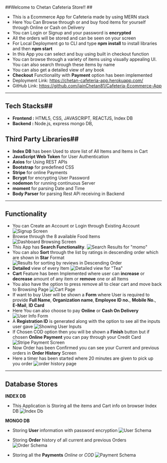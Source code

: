 ##Welcome to Chetan Cafeteria Store!! ##

-   This is a Ecommerce App for Cafeteria made by using MERN stack
-   Here You Can Browse through or and buy food items for yourself through Online or Cash on Delivery
-   You can Login or Signup and your password is **encrypted**
-   All the orders will be stored and can be seen on your screen
-   For Local Deployment go to CLI and type **npm install** to install libraries and then **npm start**
-   In this App you can select and buy using built in checkout function
-   You can browse through a variety of items using visually appealing UI. You can also search through these items by name
-   You can also get a detailed view of any book
-   **Checkout** Functionality with **Payment** option has been implemented
-   Deployment Link: https://chetan-cafeteria-app.herokuapp.com/
-   GitHub Link: https://github.com/jainChetan81/Cafeteria-Ecommerce-App

---

## Tech Stacks##

-   **Frontend :** HTML5, CSS, JAVASCRIPT, REACTJS, Index DB
-   **Backend :** Node.js, express mongo DB,

## Third Party Libraries##

-   **Index DB** has been Used to store list of All Items and Items in Cart
-   **JavaScript Web Token** for User Authentication
-   **Axios** for Using REST APIs
-   **Bootstrap** for predefined CSS
-   **Stripe** for online Payments
-   **Bcrypt** for encrypting User Password
-   **nodemon** for running continuous Server
-   **moment** for parsing Date and Time
-   **Body Parser** for parsing Rest APi receiving in Backend

---

## Functionality

-   You can Create an Account or Login through Existing Account
    ![Signup Screen][1]
-   Browse through the 8 available Food Items
    ![Dashboard Browsing Screen][2]
-   This App has **Search Functionality**.
    ![Search Results for "momo"][3]
-   You can also **Sort** through the list by ratings in descending order which are shown in **Star** Format
    ![Results for sorting by reviews in Descending Order][4]
-   **Detailed** view of every Item
    ![Detailed view for "Tea"][5]
-   **Cart** Feature has been Implemented where user can **increase** or **decrease** amount of any item or **remove** one or all Items
-   You also have the option to press remove all to clear cart and move back to Browsing Page
    ![Cart Page][6]
-   If want to buy User will be shown a **Form** where User is required to provide **Full Name**, **Organization name**, **Employee ID no.**, **Mobile No.**, **E-Mail**, **ID Card**
-   Here You can also choose to pay **Online** or **Cash On Delivery**
    ![User Info Form][7]
-   A **Registration ID** is generated along with the option to see all the inputs user gave
    ![Showing  User Inputs][8]
-   If Chosen COD option then you will be shown a **Finish** button but if chosen **Online Payment** you can pay through your Credit Card
    ![Stripe Payment Screen][9]
-   Now Order has been Confirmed you can see your Current and previous orders in **Order History** Screen
-   Here a timer has been started where 20 minutes are given to pick up you order
    ![order history page][10]

---

## Database Stores

**INDEX DB**

-   This Application is Storing all the items and Cart info on browser Index DB
    ![Index Db][11]

**MONGO DB**

-   Storing **User** information with password encryption
    ![User Schema][12]

-   Storing **Order** history of all current and previous Orders
    ![Order Schema][13]

-   Storing all the **Payments** _Online_ or _COD_
    ![Payment Schema][14]

[1]: https://he-s3.s3.amazonaws.com/media/uploads/1d8d887.png
[2]: https://he-s3.s3.amazonaws.com/media/uploads/58c66c8.png
[3]: https://he-s3.s3.amazonaws.com/media/uploads/6b1602a.png
[4]: https://he-s3.s3.amazonaws.com/media/uploads/8947fc7.png
[5]: https://he-s3.s3.amazonaws.com/media/uploads/a8f9e08.png
[6]: https://he-s3.s3.amazonaws.com/media/uploads/5082ac2.png
[7]: https://he-s3.s3.amazonaws.com/media/uploads/a99c2d2.png
[8]: https://he-s3.s3.amazonaws.com/media/uploads/183da4d.png
[9]: https://he-s3.s3.amazonaws.com/media/uploads/3c3c372.png
[10]: https://he-s3.s3.amazonaws.com/media/uploads/95139ee.png
[11]: https://he-s3.s3.amazonaws.com/media/uploads/2a75365.png
[12]: https://he-s3.s3.amazonaws.com/media/uploads/5641567.png
[13]: https://he-s3.s3.amazonaws.com/media/uploads/e18c767.png
[14]: https://he-s3.s3.amazonaws.com/media/uploads/eda97ba.png
